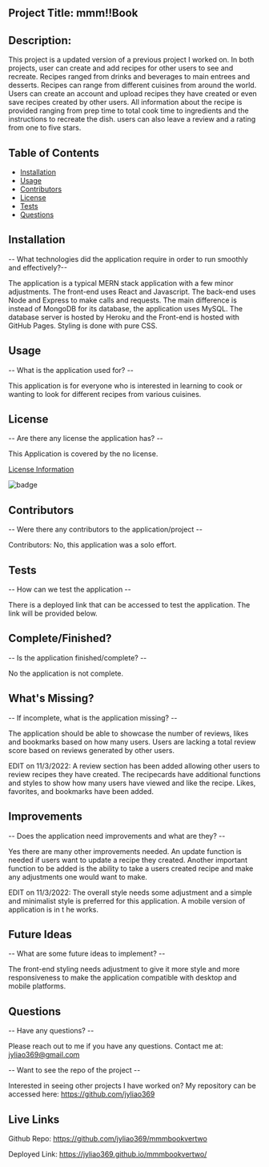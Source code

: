 ## Project Title: mmm!!Book

  ## Description:
  This project is a updated version of a previous project I worked on. In both projects, user can create and add recipes for other users to see and recreate. Recipes ranged from drinks and beverages to main entrees and desserts. Recipes can range from different cuisines from around the world. Users can create an account and upload recipes they have created or even save recipes created by other users. All information about the recipe is provided ranging from prep time to total cook time to ingredients and the instructions to recreate the dish. users can also leave a review and a rating from one to five stars.

  ## Table of Contents
  * [Installation](#installation)
  * [Usage](#usage)
  * [Contributors](#contributors)
  * [License](#license)
  * [Tests](#tests)
  * [Questions](#questions)
  
  ## Installation
  -- What technologies did the application require in order to run smoothly and effectively?--

  The application is a typical MERN stack application with a few minor adjustments. The front-end uses React and Javascript. The back-end uses Node and Express to make calls and requests. The main difference is instead of MongoDB for its database, the application uses MySQL. The database server is hosted by Heroku and the Front-end is hosted with GitHub Pages. Styling is done with pure CSS.

  ## Usage
  -- What is the application used for? --

  This application is for everyone who is interested in learning to cook or wanting to look for different recipes from various cuisines.

  ## License
  -- Are there any license the application has? --

  This Application is covered by the no license.

  [License Information](https://opensource.org/licenses/no)

  ![badge](https://img.shields.io/static/v1?label=License&message=no&color=success)


  ## Contributors
  -- Were there any contributors to the application/project --

  Contributors: No, this application was a solo effort.

  ## Tests
  -- How can we test the application --

 There is a deployed link that can be accessed to test the application. The link will be provided below.

  ## Complete/Finished?
  -- Is the application finished/complete? --

  No the application is not complete.

  ## What's Missing?
  -- If incomplete, what is the application missing? --

  The application should be able to showcase the number of reviews, likes and bookmarks based on how many users. Users are lacking a total review score based on reviews generated by other users.
  
  EDIT on 11/3/2022:
  A review section has been added allowing other users to review recipes they have created. The recipecards have additional functions and styles to show how many users have viewed and like the recipe. Likes, favorites, and bookmarks have been added.

  ## Improvements
  -- Does the application need improvements and what are they? --

  Yes there are many other improvements needed. An update function is needed if users want to update a recipe they created. Another important function to be added is the ability to take a users created recipe and make any adjustments one would want to make. 
  
  EDIT on 11/3/2022:
  The overall style needs some adjustment and a simple and minimalist style is preferred for this application.
  A mobile version of application is in t he works.
  
  ## Future Ideas
  -- What are some future ideas to implement? --

  The front-end styling needs adjustment to give it more style and more responsiveness to make the application compatible with desktop and mobile platforms.

  ## Questions
  -- Have any questions? --

  Please reach out to me if you have any questions. Contact me at: jyliao369@gmail.com

  -- Want to see the repo of the project --

  Interested in seeing other projects I have worked on? My repository can be accessed here: 
  https://github.com/jyliao369

  ## Live Links

  Github Repo: https://github.com/jyliao369/mmmbookvertwo

  Deployed Link: https://jyliao369.github.io/mmmbookvertwo/

  
